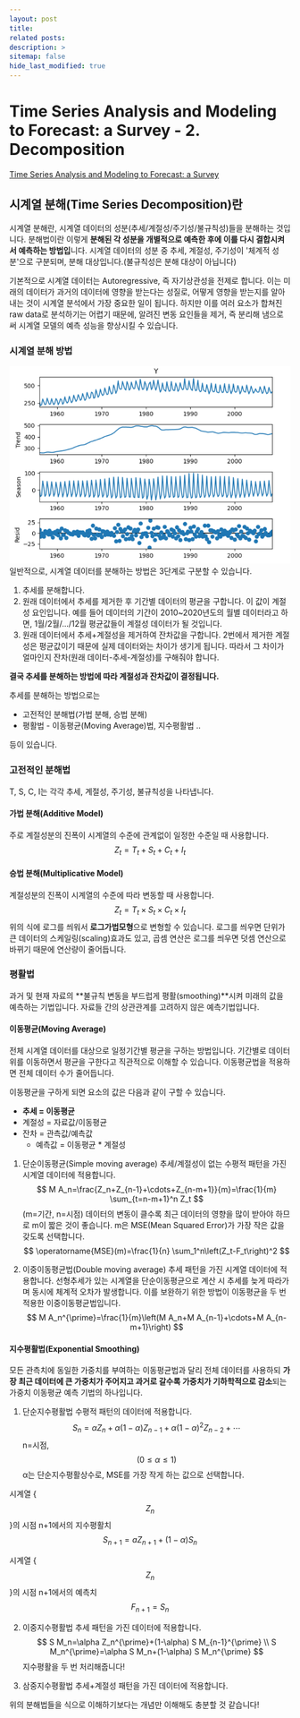 ```yaml
---
layout: post
title: 
related posts:
description: >
sitemap: false
hide_last_modified: true
---
```


# Time Series Analysis and Modeling to Forecast: a Survey - 2. Decomposition

[Time Series Analysis and Modeling to Forecast: a Survey](https://arxiv.org/abs/2104.00164)

## 시계열 분해(Time Series Decomposition)란
시계열 분해란, 시계열 데이터의 성분(추세/계절성/주기성/불규칙성)들을 분해하는 것입니다. 분해법이란 이렇게 **분해된 각 성분을 개별적으로 예측한 후에 이를 다시 결합시켜서 예측하는 방법입**니다. 시계열 데이터의 성분 중 추세, 계절성, 주기성이 '체계적 성분'으로 구분되며, 분해 대상입니다.(불규칙성은 분해 대상이 아닙니다)

기본적으로 시계열 데이터는 Autoregressive, 즉 자기상관성을 전제로 합니다. 이는 미래의 데이터가 과거의 데이터에 영향을 받는다는 성질로, 어떻게 영향을 받는지를 알아내는 것이 시계열 분석에서 가장 중요한 일이 됩니다. 하지만 이를 여러 요소가 합쳐진 raw data로 분석하기는 어렵기 때문에, 알려진 변동 요인들을 제거, 즉 분리해 냄으로써 시계열 모델의 예측 성능을 향상시킬 수 있습니다.

### 시계열 분해 방법
![](/assets/img/TS/TS2/image.png)
일반적으로, 시계열 데이터를 분해하는 방법은 3단계로 구분할 수 있습니다.

1. 추세를 분해합니다.
2. 원래 데이터에서 추세를 제거한 후 기간별 데이터의 평균을 구합니다. 이 값이 계절성 요인입니다.
예를 들어 데이터의 기간이 2010~2020년도의 월별 데이터라고 하면, 1월/2월/.../12월 평균값들이 계절성 데이터가 될 것입니다.
3. 원래 데이터에서 추세+계절성을 제거하여 잔차값을 구합니다.
2번에서 제거한 계절성은 평균값이기 때문에 실제 데이터와는 차이가 생기게 됩니다.
따라서 그 차이가 얼마인지 잔차(원래 데이터-추세-계절성)를 구해줘야 합니다.

**결국 추세를 분해하는 방법에 따라 계절성과 잔차값이 결정됩니다.**

추세를 분해하는 방법으로는
- 고전적인 분해법(가법 분해, 승법 분해)
- 평활법 - 이동평균(Moving Average)법, 지수평활법 .. 

등이 있습니다. 

### 고전적인 분해법
T, S, C, I는 각각 추세, 계절성, 주기성, 불규칙성을 나타냅니다.
#### 가법 분해(Additive Model)
주로 계절성분의 진폭이 시계열의 수준에 관계없이 일정한 수준일 때 사용합니다.
$$
Z_t=T_t+S_t+C_t+I_t
$$
#### 승법 분해(Multiplicative Model)
계절성분의 진폭이 시계열의 수준에 따라 변동할 때 사용합니다.
$$
Z_t=T_t\times S_t\times C_t\times I_t
$$
위의 식에 로그를 씌워서 **로그가법모형**으로 변형할 수 있습니다. 로그를 씌우면 단위가 큰 데이터의 스케일링(scaling)효과도 있고, 곱셈 연산은 로그를 씌우면 덧셈 연산으로 바뀌기 때문에 연산량이 줄어듭니다.

### 평활법
과거 및 현재 자료의 **불규칙 변동을 부드럽게 평활(smoothing)**시켜 미래의 값을 예측하는 기법입니다. 자료들 간의 상관관계를 고려하지 않은 예측기법입니다.
#### 이동평균(Moving Average)
전체 시계열 데이터를 대상으로 일정기간별 평균을 구하는 방법입니다.
기간별로 데이터 위를 이동하면서 평균을 구한다고 직관적으로 이해할 수 있습니다.
이동평균법을 적용하면 전체 데이터 수가 줄어듭니다.

이동평균을 구하게 되면 요소의 값은 다음과 같이 구할 수 있습니다.
- **추세 = 이동평균**
- 계절성 = 자료값/이동평균
- 잔차 = 관측값/예측값
  - 예측값 = 이동평균 * 계절성


1. 단순이동평균(Simple moving average)
추세/계절성이 없는 수평적 패턴을 가진 시계열 데이터에 적용합니다.
$$
M A_n=\frac{Z_n+Z_{n-1}+\cdots+Z_{n-m+1}}{m}=\frac{1}{m} \sum_{t=n-m+1}^n Z_t
$$
(m=기간, n=시점)
데이터의 변동이 클수록 최근 데이터의 영향을 많이 받아야 하므로 m이 짧은 것이 좋습니다.
m은 MSE(Mean Squared Error)가 가장 작은 값을 갖도록 선택합니다.
$$
\operatorname{MSE}(m)=\frac{1}{n} \sum_1^n\left(Z_t-F_t\right)^2
$$

2. 이중이동평균법(Double moving average)
추세 패턴을 가진 시계열 데이터에 적용합니다.
선형추세가 있는 시계열을 단순이동평균으로 계산 시 추세를 늦게 따라가며 동시에 체계적 오차가 발생합니다. 이를 보완하기 위한 방법이 이동평균을 두 번 적용한 이중이동평균법입니다.
$$
M A_n^{\prime}=\frac{1}{m}\left(M A_n+M A_{n-1}+\cdots+M A_{n-m+1}\right)
$$

#### 지수평활법(Exponential Smoothing)
모든 관측치에 동일한 가중치를 부여하는 이동평균법과 달리 전체 데이터를 사용하되 **가장 최근 데이터에 큰 가중치가 주어지고 과거로 갈수록 가중치가 기하학적으로 감소**되는 가중치 이동평균 예측 기법의 하나입니다.

1. 단순지수평활법
수평적 패턴의 데이터에 적용합니다.
$$
S_n=\alpha Z_n+\alpha(1-\alpha) Z_{n-1}+\alpha(1-\alpha)^2 Z_{n-2}+\cdots
$$
n=시점, $$(0\leq \alpha \leq 1)$$
α는 단순지수평활상수로, MSE를 가장 작게 하는 값으로 선택합니다.

시계열 {$$Z_n$$}의 시점 n+1에서의 지수평활치
$$
S_{n+1}=a Z_{n+1}+(1-\alpha) S_n
$$

시계열 {$$Z_n$$}의 시점 n+1에서의 예측치
$$
F_{n+1}=S_n
$$

2. 이중지수평활법
추세 패턴을 가진 데이터에 적용합니다.
$$
S M_n=\alpha Z_n^{\prime}+(1-\alpha) S M_{n-1}^{\prime} \\
S M_n^{\prime}=\alpha S M_n+(1-\alpha) S M_n^{\prime}
$$
지수평활을 두 번 처리해줍니다!

3. 삼중지수평활법
추세+계절성 패턴을 가진 데이터에 적용합니다.

위의 분해법들을 식으로 이해하기보다는 개념만 이해해도 충분할 것 같습니다!
